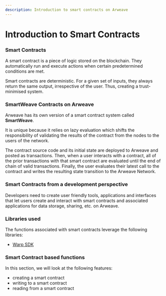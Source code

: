 ```yaml
---
description: Introduction to smart contracts on Arweave
---
```


# Introduction to Smart Contracts

### Smart Contracts

A smart contract is a piece of logic stored on the blockchain. They automatically run and execute actions when certain predetermined conditions are met.

Smart contracts are deterministic. For a given set of inputs, they always return the same output, irrespective of the user. Thus, creating a trust-minimised system.

### SmartWeave Contracts on Arweave

Arweave has its own version of a smart contract system called **SmartWeave**.&#x20;

It is unique because it relies on lazy evaluation which shifts the responsibility of validating the results of the contract from the nodes to the users of the network.

The contract source code and its initial state are deployed to Arweave and posted as transactions. Then, when a user interacts with a contract, all of the prior transactions with that smart contract are evaluated until the end of chain of valid transactions. Finally, the user evaluates their latest call to the contract and writes the resulting state transition to the Arweave Network.

### Smart Contracts from a development perspective

Developers need to create user friendly tools, applications and interfaces that let users create and interact with smart contracts and associated applications for data storage, sharing, etc. on Arweave.

### Libraries used

The functions associated with smart contracts leverage the following libraries:

* [Warp SDK](https://github.com/warp-contracts/warp)

### Smart Contract based functions

In this section, we will look at the following features:

* creating a smart contract
* writing to a smart contract
* reading from a smart contract
